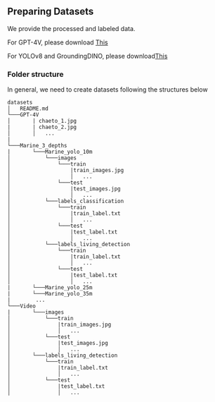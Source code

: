 ## Preparing Datasets

We provide the processed and labeled data.

For GPT-4V, please download [This]()

For YOLOv8 and GroundingDINO, please download[This]()



### Folder structure
In general, we need to create datasets following the structures below

    datasets
    │   README.md
    └───GPT-4V
    │       | chaeto_1.jpg
    |       | chaeto_2.jpg
    │       │   ...
    |   
    └───Marine_3_depths
    |       └───Marine_yolo_10m
    │           └───images
    │               └───train
    │                   |train_images.jpg
    │                   │   ...
    │               └───test
    │                   |test_images.jpg
    │                   │   ...
    │           └───labels_classification
    │               └───train
    │                   |train_label.txt
    │                   │   ...
    │               └───test
    │                   |test_label.txt
    │                   │   ...
    │           └───labels_living_detection
    │               └───train
    │                   |train_label.txt
    │                   │   ...
    │               └───test
    │                   |test_label.txt
    │                   │   ...
    |       └───Marine_yolo_25m
    |       └───Marine_yolo_35m
    |        ...
    └───Video
    |       └───images
    │           └───train
    │               |train_images.jpg
    │               │   ...
    │           └───test
    │               |test_images.jpg
    │               │   ...
    │       └───labels_living_detection
    │           └───train
    │               |train_label.txt
    │               │   ...
    │           └───test
    │               |test_label.txt
    │               │   ...

